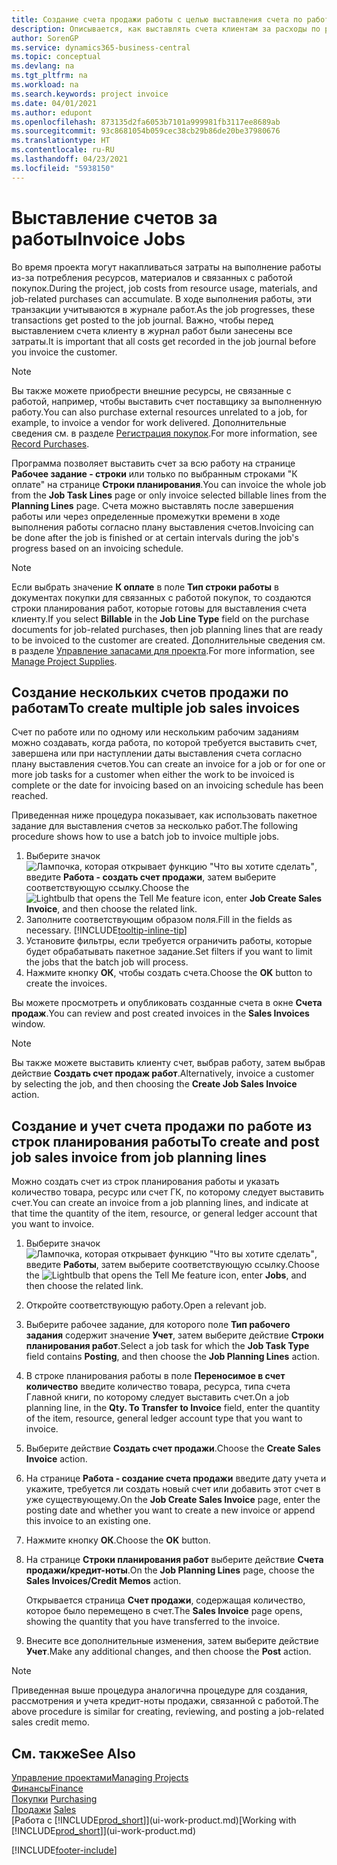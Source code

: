 ```yaml
---
title: Создание счета продажи работы с целью выставления счета по работе | Документация Майкрософт
description: Описывается, как выставлять счета клиентам за расходы по работе по мере выполнения проекта.
author: SorenGP
ms.service: dynamics365-business-central
ms.topic: conceptual
ms.devlang: na
ms.tgt_pltfrm: na
ms.workload: na
ms.search.keywords: project invoice
ms.date: 04/01/2021
ms.author: edupont
ms.openlocfilehash: 873135d2fa6053b7101a999981fb3117ee8689ab
ms.sourcegitcommit: 93c8681054b059cec38cb29b86de20be37980676
ms.translationtype: HT
ms.contentlocale: ru-RU
ms.lasthandoff: 04/23/2021
ms.locfileid: "5938150"
---
```

# <a name="invoice-jobs"></a><span data-ttu-id="d398b-103">Выставление счетов за работы</span><span class="sxs-lookup"><span data-stu-id="d398b-103">Invoice Jobs</span></span>
<span data-ttu-id="d398b-104">Во время проекта могут накапливаться затраты на выполнение работы из-за потребления ресурсов, материалов и связанных с работой покупок.</span><span class="sxs-lookup"><span data-stu-id="d398b-104">During the project, job costs from resource usage, materials, and job-related purchases can accumulate.</span></span> <span data-ttu-id="d398b-105">В ходе выполнения работы, эти транзакции учитываются в журнале работ.</span><span class="sxs-lookup"><span data-stu-id="d398b-105">As the job progresses, these transactions get posted to the job journal.</span></span> <span data-ttu-id="d398b-106">Важно, чтобы перед выставлением счета клиенту в журнал работ были занесены все затраты.</span><span class="sxs-lookup"><span data-stu-id="d398b-106">It is important that all costs get recorded in the job journal before you invoice the customer.</span></span>

> [!NOTE]
> <span data-ttu-id="d398b-107">Вы также можете приобрести внешние ресурсы, не связанные с работой, например, чтобы выставить счет поставщику за выполненную работу.</span><span class="sxs-lookup"><span data-stu-id="d398b-107">You can also purchase external resources unrelated to a job, for example, to invoice a vendor for work delivered.</span></span> <span data-ttu-id="d398b-108">Дополнительные сведения см. в разделе [Регистрация покупок](purchasing-how-record-purchases.md).</span><span class="sxs-lookup"><span data-stu-id="d398b-108">For more information, see [Record Purchases](purchasing-how-record-purchases.md).</span></span>

<span data-ttu-id="d398b-109">Программа позволяет выставить счет за всю работу на странице **Рабочее задание - строки** или только по выбранным строками "К оплате" на странице **Строки планирования**.</span><span class="sxs-lookup"><span data-stu-id="d398b-109">You can invoice the whole job from the **Job Task Lines** page or only invoice selected billable lines from the **Planning Lines** page.</span></span> <span data-ttu-id="d398b-110">Счета можно выставлять после завершения работы или через определенные промежутки времени в ходе выполнения работы согласно плану выставления счетов.</span><span class="sxs-lookup"><span data-stu-id="d398b-110">Invoicing can be done after the job is finished or at certain intervals during the job's progress based on an invoicing schedule.</span></span>

> [!NOTE]  
> <span data-ttu-id="d398b-111">Если выбрать значение **К оплате** в поле **Тип строки работы** в документах покупки для связанных с работой покупок, то создаются строки планирования работ, которые готовы для выставления счета клиенту.</span><span class="sxs-lookup"><span data-stu-id="d398b-111">If you select **Billable** in the **Job Line Type** field on the purchase documents for job-related purchases, then job planning lines that are ready to be invoiced to the customer are created.</span></span> <span data-ttu-id="d398b-112">Дополнительные сведения см. в разделе [Управление запасами для проекта](projects-how-manage-project-supplies.md).</span><span class="sxs-lookup"><span data-stu-id="d398b-112">For more information, see [Manage Project Supplies](projects-how-manage-project-supplies.md).</span></span>

## <a name="to-create-multiple-job-sales-invoices"></a><span data-ttu-id="d398b-113">Создание нескольких счетов продажи по работам</span><span class="sxs-lookup"><span data-stu-id="d398b-113">To create multiple job sales invoices</span></span>
<span data-ttu-id="d398b-114">Счет по работе или по одному или нескольким рабочим заданиям можно создавать, когда работа, по которой требуется выставить счет, завершена или при наступлении даты выставления счета согласно плану выставления счетов.</span><span class="sxs-lookup"><span data-stu-id="d398b-114">You can create an invoice for a job or for one or more job tasks for a customer when either the work to be invoiced is complete or the date for invoicing based on an invoicing schedule has been reached.</span></span>

<span data-ttu-id="d398b-115">Приведенная ниже процедура показывает, как использовать пакетное задание для выставления счетов за несколько работ.</span><span class="sxs-lookup"><span data-stu-id="d398b-115">The following procedure shows how to use a batch job to invoice multiple jobs.</span></span>  

1. <span data-ttu-id="d398b-116">Выберите значок ![Лампочка, которая открывает функцию "Что вы хотите сделать"](media/ui-search/search_small.png "Что вы хотите сделать"), введите **Работа - создать счет продажи**, затем выберите соответствующую ссылку.</span><span class="sxs-lookup"><span data-stu-id="d398b-116">Choose the ![Lightbulb that opens the Tell Me feature](media/ui-search/search_small.png "Tell me what you want to do") icon, enter **Job Create Sales Invoice**, and then choose the related link.</span></span>  
2. <span data-ttu-id="d398b-117">Заполните соответствующим образом поля.</span><span class="sxs-lookup"><span data-stu-id="d398b-117">Fill in the fields as necessary.</span></span> [!INCLUDE[tooltip-inline-tip](includes/tooltip-inline-tip_md.md)]
3. <span data-ttu-id="d398b-118">Установите фильтры, если требуется ограничить работы, которые будет обрабатывать пакетное задание.</span><span class="sxs-lookup"><span data-stu-id="d398b-118">Set filters if you want to limit the jobs that the batch job will process.</span></span>
4. <span data-ttu-id="d398b-119">Нажмите кнопку **ОК**, чтобы создать счета.</span><span class="sxs-lookup"><span data-stu-id="d398b-119">Choose the **OK** button to create the invoices.</span></span>  

<span data-ttu-id="d398b-120">Вы можете просмотреть и опубликовать созданные счета в окне **Счета продаж**.</span><span class="sxs-lookup"><span data-stu-id="d398b-120">You can review and post created invoices in the **Sales Invoices** window.</span></span>

> [!NOTE]
> <span data-ttu-id="d398b-121">Вы также можете выставить клиенту счет, выбрав работу, затем выбрав действие **Создать счет продаж работ**.</span><span class="sxs-lookup"><span data-stu-id="d398b-121">Alternatively, invoice a customer by selecting the job, and then choosing the **Create Job Sales Invoice** action.</span></span> 

## <a name="to-create-and-post-job-sales-invoice-from-job-planning-lines"></a><span data-ttu-id="d398b-122">Создание и учет счета продажи по работе из строк планирования работы</span><span class="sxs-lookup"><span data-stu-id="d398b-122">To create and post job sales invoice from job planning lines</span></span>
<span data-ttu-id="d398b-123">Можно создать счет из строк планирования работы и указать количество товара, ресурс или счет ГК, по которому следует выставить счет.</span><span class="sxs-lookup"><span data-stu-id="d398b-123">You can create an invoice from a job planning lines, and indicate at that time the quantity of the item, resource, or general ledger account that you want to invoice.</span></span>

1. <span data-ttu-id="d398b-124">Выберите значок ![Лампочка, которая открывает функцию "Что вы хотите сделать"](media/ui-search/search_small.png "Что вы хотите сделать"), введите **Работы**, затем выберите соответствующую ссылку.</span><span class="sxs-lookup"><span data-stu-id="d398b-124">Choose the ![Lightbulb that opens the Tell Me feature](media/ui-search/search_small.png "Tell me what you want to do") icon, enter **Jobs**, and then choose the related link.</span></span>
2. <span data-ttu-id="d398b-125">Откройте соответствующую работу.</span><span class="sxs-lookup"><span data-stu-id="d398b-125">Open a relevant job.</span></span>
3. <span data-ttu-id="d398b-126">Выберите рабочее задание, для которого поле **Тип рабочего задания** содержит значение **Учет**, затем выберите действие **Строки планирования работ**.</span><span class="sxs-lookup"><span data-stu-id="d398b-126">Select a job task for which the **Job Task Type** field contains **Posting**, and then choose the **Job Planning Lines** action.</span></span>  
4. <span data-ttu-id="d398b-127">В строке планирования работы в поле **Переносимое в счет количество** введите количество товара, ресурса, типа счета Главной книги, по которому следует выставить счет.</span><span class="sxs-lookup"><span data-stu-id="d398b-127">On a job planning line, in the **Qty. To Transfer to Invoice** field, enter the quantity of the item, resource, general ledger account type that you want to invoice.</span></span>  
5. <span data-ttu-id="d398b-128">Выберите действие **Создать счет продажи**.</span><span class="sxs-lookup"><span data-stu-id="d398b-128">Choose the **Create Sales Invoice** action.</span></span>
6. <span data-ttu-id="d398b-129">На странице **Работа - создание счета продажи** введите дату учета и укажите, требуется ли создать новый счет или добавить этот счет в уже существующему.</span><span class="sxs-lookup"><span data-stu-id="d398b-129">On the **Job Create Sales Invoice** page, enter the posting date and whether you want to create a new invoice or append this invoice to an existing one.</span></span>
7. <span data-ttu-id="d398b-130">Нажмите кнопку **ОК**.</span><span class="sxs-lookup"><span data-stu-id="d398b-130">Choose the **OK** button.</span></span>  
8. <span data-ttu-id="d398b-131">На странице **Строки планирования работ** выберите действие **Счета продажи/кредит-ноты**.</span><span class="sxs-lookup"><span data-stu-id="d398b-131">On the **Job Planning Lines** page, choose the **Sales Invoices/Credit Memos** action.</span></span>

    <span data-ttu-id="d398b-132">Открывается страница **Счет продажи**, содержащая количество, которое было перемещено в счет.</span><span class="sxs-lookup"><span data-stu-id="d398b-132">The **Sales Invoice** page opens, showing the quantity that you have transferred to the invoice.</span></span>
9. <span data-ttu-id="d398b-133">Внесите все дополнительные изменения, затем выберите действие **Учет**.</span><span class="sxs-lookup"><span data-stu-id="d398b-133">Make any additional changes, and then choose the **Post** action.</span></span>

> [!NOTE]  
>   <span data-ttu-id="d398b-134">Приведенная выше процедура аналогична процедуре для создания, рассмотрения и учета кредит-ноты продажи, связанной с работой.</span><span class="sxs-lookup"><span data-stu-id="d398b-134">The above procedure is similar for creating, reviewing, and posting a job-related sales credit memo.</span></span>


## <a name="see-also"></a><span data-ttu-id="d398b-135">См. также</span><span class="sxs-lookup"><span data-stu-id="d398b-135">See Also</span></span>
[<span data-ttu-id="d398b-136">Управление проектами</span><span class="sxs-lookup"><span data-stu-id="d398b-136">Managing Projects</span></span>](projects-manage-projects.md)  
[<span data-ttu-id="d398b-137">Финансы</span><span class="sxs-lookup"><span data-stu-id="d398b-137">Finance</span></span>](finance.md)  
<span data-ttu-id="d398b-138">[Покупки](purchasing-manage-purchasing.md)       </span><span class="sxs-lookup"><span data-stu-id="d398b-138">[Purchasing](purchasing-manage-purchasing.md)       </span></span>  
<span data-ttu-id="d398b-139">[Продажи](sales-manage-sales.md)    </span><span class="sxs-lookup"><span data-stu-id="d398b-139">[Sales](sales-manage-sales.md)    </span></span>  
<span data-ttu-id="d398b-140">[Работа с [!INCLUDE[prod_short](includes/prod_short.md)]](ui-work-product.md)</span><span class="sxs-lookup"><span data-stu-id="d398b-140">[Working with [!INCLUDE[prod_short](includes/prod_short.md)]](ui-work-product.md)</span></span>  


[!INCLUDE[footer-include](includes/footer-banner.md)]
